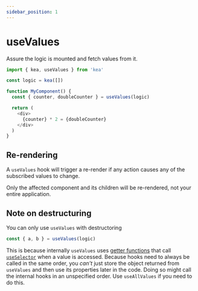 ```yaml
---
sidebar_position: 1
---
```


# useValues

Assure the logic is mounted and fetch values from it.

```javascript
import { kea, useValues } from 'kea'

const logic = kea([])

function MyComponent() {
  const { counter, doubleCounter } = useValues(logic)

  return (
    <div>
      {counter} * 2 = {doubleCounter}
    </div>
  )
}
```

## Re-rendering

A `useValues` hook will trigger a re-render if any action causes any of the subscribed values to change.

Only the affected component and its children will be re-rendered, not your entire application.

## Note on destructuring

You can only use `useValues` with destructoring

```javascript
const { a, b } = useValues(logic)
```

This is because internally `useValues` uses [getter functions](https://developer.mozilla.org/en-US/docs/Web/JavaScript/Reference/Functions/get)
that call [`useSelector`](/docs/react/useSelector) when a value is accessed. Because hooks need to always be called in the same order,
you _can't_ just store the object returned from `useValues` and then use its properties later in
the code. Doing so might call the internal hooks in an unspecified order. Use `useAllValues` if you
need to do this.
